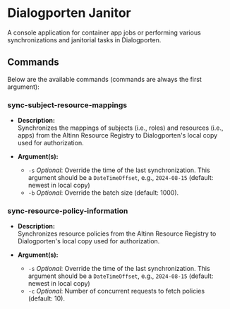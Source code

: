 # Dialogporten Janitor

A console application for container app jobs or performing various synchronizations and janitorial tasks in Dialogporten.

## Commands

Below are the available commands (commands are always the first argument):

### sync-subject-resource-mappings

- **Description:**  
  Synchronizes the mappings of subjects (i.e., roles) and resources (i.e., apps) from the Altinn Resource Registry to Dialogporten's local copy used for authorization.

- **Argument(s):**
    - `-s` *Optional*: Override the time of the last synchronization. This argument should be a `DateTimeOffset`, e.g., `2024-08-15` (default: newest in local copy)
    - `-b` *Optional*: Override the batch size (default: 1000).

### sync-resource-policy-information

- **Description:**  
  Synchronizes resource policies from the Altinn Resource Registry to Dialogporten's local copy used for authorization.

- **Argument(s):**
    - `-s` *Optional*: Override the time of the last synchronization. This argument should be a `DateTimeOffset`, e.g., `2024-08-15` (default: newest in local copy)
    - `-c` *Optional*: Number of concurrent requests to fetch policies (default: 10).
